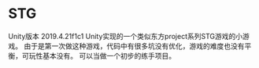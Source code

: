 # STG
Unity版本 2019.4.21f1c1
Unity实现的一个类似东方project系列STG游戏的小游戏。
由于是第一次做这种游戏，代码中有很多坑没有优化，游戏的难度也没有平衡，可玩性基本没有。
可以当做一个初步的练手项目。
